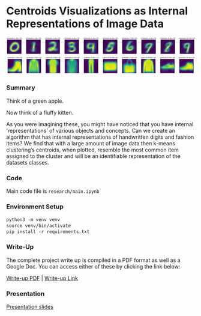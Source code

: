# Centroids Visualizations as Internal Representations of Image Data

<div align="center">
    <img src="./assets/mnist.png" alt="plts"/>
    <img src="./assets/fmnist2.png" alt="plts"/>
</div>

### Summary

Think of a green apple.

Now think of a fluffy kitten.

As you were imagining these, you might have noticed that you have internal ‘representations’ of various objects and concepts. Can we create an algorithm that has internal representations of handwritten digits and fashion items? We find that with a large amount of image data then k-means clustering’s centroids, when plotted, resemble the most common item assigned to the cluster and will be an identifiable representation of the datasets classes.

### Code
Main code file is ```research/main.ipynb```

### Environment Setup 
```
python3 -m venv venv
source venv/bin/activate
pip install -r requirements.txt
```

###  Write-Up

The complete project write up is compiled in a PDF format as well as a Google Doc. You can access either of these by clicking the link below:

[Write-up PDF](./assets/4022%20Project%20Write-up.pdf) | [Write-up Link](https://docs.google.com/document/d/1jfs_Y3a3PV33UePfLRl7O0zu-oGrzLDcF12To9LohM0/edit?usp=sharing)

### Presentation

[Presentation slides](https://docs.google.com/presentation/d/1LgfTgp0mLIOAv0NgphH1Dabi6m-mlunv26zONNy2kFc/edit?usp=sharing)
